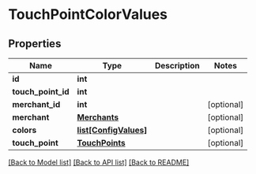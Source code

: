# TouchPointColorValues

## Properties
Name | Type | Description | Notes
------------ | ------------- | ------------- | -------------
**id** | **int** |  | 
**touch_point_id** | **int** |  | 
**merchant_id** | **int** |  | [optional] 
**merchant** | [**Merchants**](Merchants.md) |  | [optional] 
**colors** | [**list[ConfigValues]**](ConfigValues.md) |  | [optional] 
**touch_point** | [**TouchPoints**](TouchPoints.md) |  | [optional] 

[[Back to Model list]](../README.md#documentation-for-models) [[Back to API list]](../README.md#documentation-for-api-endpoints) [[Back to README]](../README.md)


